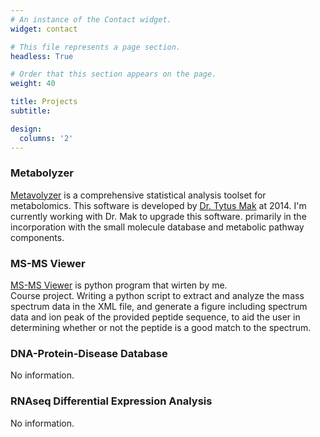 ```yaml
---
# An instance of the Contact widget.
widget: contact

# This file represents a page section.
headless: True

# Order that this section appears on the page.
weight: 40

title: Projects
subtitle: 

design:
  columns: '2'
---
```

### Metabolyzer
[Metavolyzer](https://sites.google.com/a/georgetown.edu/fornace-lab-informatics/home/metabolyzer) is a comprehensive statistical analysis toolset for metabolomics. This software is developed by [Dr. Tytus Mak](https://www.nist.gov/blogs/taking-measure/authors/tytus-mak) at 2014. I'm currently working with Dr. Mak to upgrade this software. primarily in the incorporation with the small molecule database and metabolic pathway components.
### MS-MS Viewer
[MS-MS Viewer](https://github.com/Bowen999/MS_Viewer) is python program that wirten by me.  
Course project. Writing a python script to extract and analyze the mass spectrum data in the XML file, and generate a figure including spectrum data and ion peak of the provided peptide sequence, to aid the user in determining whether or not the peptide is a good match to the spectrum.
### DNA-Protein-Disease Database
No information.
### RNAseq Differential Expression Analysis
No information.
